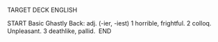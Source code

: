 TARGET DECK
ENGLISH

START
Basic
Ghastly
Back: adj. (-ier, -iest) 1 horrible, frightful. 2 colloq. Unpleasant. 3 deathlike, pallid. 
END
